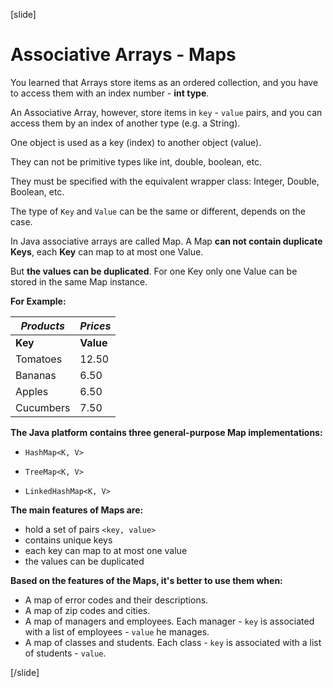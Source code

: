 [slide]

# Associative Arrays - Maps

You learned that Arrays store items as an ordered collection, and you have to access them with an index number - **int type**.

An Associative Array, however, store items in `key` - `value` pairs, and you can access them by an index of another type (e.g. a String).

One object is used as a key (index) to another object (value). 

They can not be primitive types like int, double, boolean, etc.

They must be specified with the equivalent wrapper class: Integer, Double, Boolean, etc.

The type of `Key` and `Value` can be the same or different, depends on the case.

In Java associative arrays are called Map. A Map **can not contain duplicate Keys**, each **Key** can map to at most one Value.

But **the values can be duplicated**. For one Key only one Value can be stored in the same Map instance.

**For Example:**

| *Products* | *Prices* |
| ------- | --------- |
| **Key** | **Value** |
| Tomatoes | 12.50 |
| Bananas | 6.50 |
| Apples| 6.50 |
| Cucumbers | 7.50 |

**The Java platform contains three general-purpose Map implementations:**

- `HashMap<K, V>`

- `TreeMap<K, V>`

- `LinkedHashMap<K, V>`

**The main features of Maps are:**
- hold a set of pairs `<key, value>`
- contains unique keys
- each key can map to at most one value
- the values can be duplicated

**Based on the features of the Maps, it's better to use them when:**
- A map of error codes and their descriptions.
- A map of zip codes and cities.
- A map of managers and employees. Each manager - `key` is associated with a list of employees - `value` he manages.
- A map of classes and students. Each class - `key` is associated with a list of students - `value`.

 

[/slide]